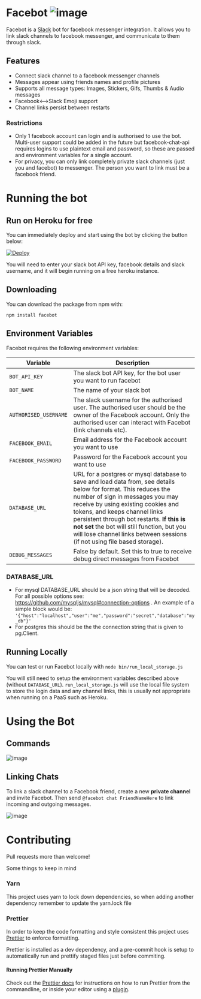 

# Facebot ![image](https://cloud.githubusercontent.com/assets/492636/12047946/c5488f22-af0e-11e5-86f4-f86c185065d8.png)

Facebot is a [Slack](https://slack.com/) bot for facebook messenger integration. It allows you to link slack channels to facebook messenger, and communicate to them through slack.

## Features
- Connect slack channel to a facebook messenger channels
- Messages appear using friends names and profile pictures
- Supports all message types: Images, Stickers, Gifs, Thumbs & Audio messages
- Facebook<-->Slack Emoji support
- Channel links persist between restarts

### Restrictions
- Only 1 facebook account can login and is authorised to use the bot. Multi-user support could be added in the future but facebook-chat-api requires logins to use plaintext email and password, so these are passed and environment variables for a single account.
- For privacy, you can only link completely private slack channels (just you and facebot) to messenger. The person you want to link must be a facebook friend.

# Running the bot

## Run on Heroku for free
You can immediately deploy and start using the bot by clicking the button below:

[![Deploy](https://www.herokucdn.com/deploy/button.svg)](https://heroku.com/deploy?template=https://github.com/Weetbix/facebot/tree/deploy)

You will need to enter your slack bot API key, facebook details and slack username, and it will begin running on a free heroku instance.

## Downloading
You can download the package from npm with:
```
npm install facebot
```

## Environment Variables

Facebot requires the following environment variables:

Variable|Description
----|-----
`BOT_API_KEY`|The slack bot API key, for the bot user you want to run facebot
`BOT_NAME`|The name of your slack bot
`AUTHORISED_USERNAME`|The slack username for the authorised user. The authorised user should be the owner of the Facebook account. Only the authorised user can interact with Facebot (link channels etc).
`FACEBOOK_EMAIL`|Email address for the Facebook account you want to use
`FACEBOOK_PASSWORD`|Password for the Facebook account you want to use
`DATABASE_URL`|URL for a postgres or mysql database to save and load data from, see details below for format. This reduces the number of sign in messages you may receive by using existing cookies and tokens, and keeps channel links persistent through bot restarts. **If this is not set** the bot will still function, but you will lose channel links between sessions (if not using file based storage).
`DEBUG_MESSAGES`|False by default. Set this to true to receive debug direct messages from Facebot 

### DATABASE_URL
*  For mysql DATABASE_URL should be a json string that will be decoded.  For all possible options see: https://github.com/mysqljs/mysql#connection-options .  An example of a simple block would be: ```'{"host":"localhost","user":"me","password":"secret","database":"my_db"}'```
*  For postgres this should be the the connection string that is given to pg.Client. 

## Running Locally
You can test or run Facebot locally with `node bin/run_local_storage.js`

You will still need to setup the environment variables described above (without `DATABASE_URL`). `run_local_storage.js` will use the local file system to store the login data and any channel links, this is usually not appropriate when running on a PaaS such as Heroku.

# Using the Bot 

## Commands
![image](https://cloud.githubusercontent.com/assets/492636/12048090/387b0914-af11-11e5-95f5-0e2c1233565a.png)

## Linking Chats
To link a slack channel to a Facebook friend, create a new **private channel** and invite Facebot. Then send `@facebot chat FriendNameHere` to link incoming and outgoing messages.

![image](https://cloud.githubusercontent.com/assets/492636/12016755/efcb3046-ad89-11e5-9837-a8b835b07949.png)


# Contributing

Pull requests more than welcome! 

Some things to keep in mind

### Yarn
This project uses yarn to lock down dependencies, so when adding another dependency remember to update the yarn.lock file

### Prettier
In order to keep the code formatting and style consistent this project uses [Prettier](https://github.com/prettier/prettier) to enforce formatting. 

Prettier is installed as a dev dependency, and a pre-commit hook is setup to automatically run and prettify staged files just before commiting. 

#### Running Prettier Manually
Check out the [Prettier docs](https://github.com/prettier/prettier#usage) for instructions on how to run Prettier from the commandline, or inside your editor using a [plugin](https://github.com/prettier/prettier#editor-integration).